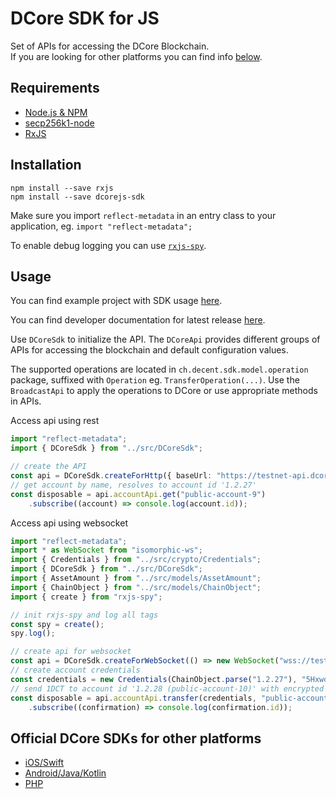 DCore SDK for JS
================

Set of APIs for accessing the DCore Blockchain.<br>
If you are looking for other platforms you can find info [below](#official-dcore-sdks-for-other-platforms).

Requirements
--------

- [Node.js & NPM](https://nodejs.org/)
- [secp256k1-node](https://github.com/cryptocoinjs/secp256k1-node)
- [RxJS](https://github.com/ReactiveX/RxJS)

Installation
--------

`npm install --save rxjs`<br>
`npm install --save dcorejs-sdk`

Make sure you import `reflect-metadata` in an entry class to your application, eg. `import "reflect-metadata";`

To enable debug logging you can use [`rxjs-spy`](https://www.npmjs.com/package/rxjs-spy).

Usage
--------

You can find example project with SDK usage [here](https://github.com/DECENTfoundation/DCore-SDK-Examples/tree/master/sdk-ts).

You can find developer documentation for latest release [here](https://decentfoundation.github.io/DCoreJS-SDK/docs/).

Use `DCoreSdk` to initialize the API.
The `DCoreApi` provides different groups of APIs for accessing the blockchain and default configuration values.

The supported operations are located in `ch.decent.sdk.model.operation` package, suffixed with `Operation` eg. `TransferOperation(...)`.
Use the `BroadcastApi` to apply the operations to DCore or use appropriate methods in APIs.

Access api using rest
```typescript
import "reflect-metadata";
import { DCoreSdk } from "../src/DCoreSdk";

// create the API
const api = DCoreSdk.createForHttp({ baseUrl: "https://testnet-api.dcore.io/"})
// get account by name, resolves to account id '1.2.27'
const disposable = api.accountApi.get("public-account-9")
    .subscribe((account) => console.log(account.id));
```

Access api using websocket
```typescript
import "reflect-metadata";
import * as WebSocket from "isomorphic-ws";
import { Credentials } from "../src/crypto/Credentials";
import { DCoreSdk } from "../src/DCoreSdk";
import { AssetAmount } from "../src/models/AssetAmount";
import { ChainObject } from "../src/models/ChainObject";
import { create } from "rxjs-spy";

// init rxjs-spy and log all tags
const spy = create();
spy.log();

// create api for websocket
const api = DCoreSdk.createForWebSocket(() => new WebSocket("wss://testnet-api.dcore.io/"));
// create account credentials
const credentials = new Credentials(ChainObject.parse("1.2.27"), "5Hxwqx6JJUBYWjQNt8DomTNJ6r6YK8wDJym4CMAH1zGctFyQtzt");
// send 1DCT to account id '1.2.28 (public-account-10)' with encrypted 'hello memo' memo
const disposable = api.accountApi.transfer(credentials, "public-account-10", new AssetAmount(100000000), "hello memo")
    .subscribe((confirmation) => console.log(confirmation.id));
```

Official DCore SDKs for other platforms
----------

- [iOS/Swift](https://github.com/DECENTfoundation/DCoreSwift-SDK)
- [Android/Java/Kotlin](https://github.com/DECENTfoundation/DCoreKt-SDK)
- [PHP](https://github.com/DECENTfoundation/DCorePHP-SDK)
